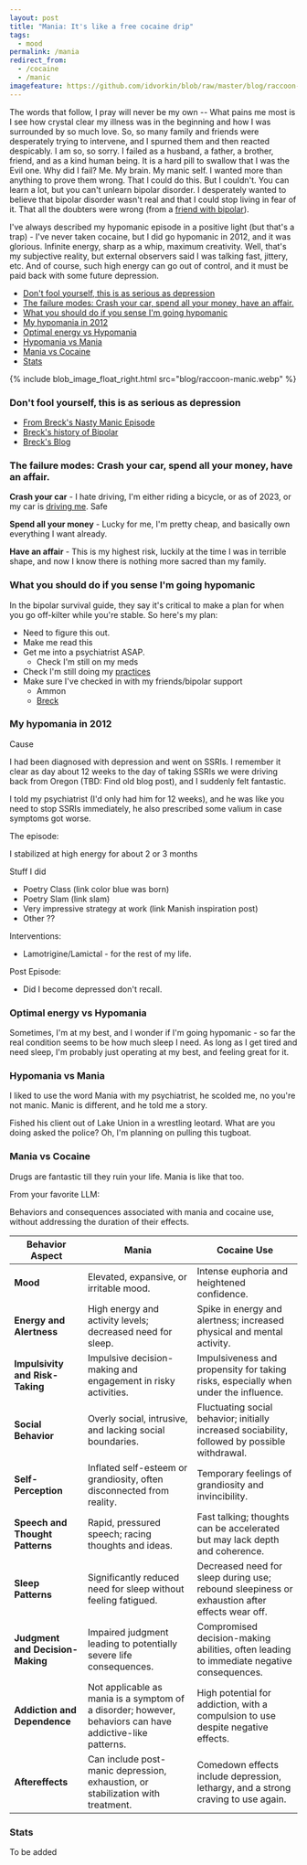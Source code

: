 ```yaml
---
layout: post
title: "Mania: It's like a free cocaine drip"
tags:
  - mood
permalink: /mania
redirect_from:
  - /cocaine
  - /manic
imagefeature: https://github.com/idvorkin/blob/raw/master/blog/raccoon-manic.webp
---
```


The words that follow, I pray will never be my own -- What pains me most is I see how crystal clear my illness was in the beginning and how I was surrounded by so much love. So, so many family and friends were desperately trying to intervene, and I spurned them and then reacted despicably. I am so, so sorry. I failed as a husband, a father, a brother, friend, and as a kind human being. It is a hard pill to swallow that I was the Evil one. Why did I fail? Me. My brain. My manic self. I wanted more than anything to prove them wrong. That I could do this. But I couldn't. You can learn a lot, but you can't unlearn bipolar disorder. I desperately wanted to believe that bipolar disorder wasn't real and that I could stop living in fear of it. That all the doubters were wrong (from a [friend with bipolar](https://breckyunits.com/a-manic-startup.html)).

I've always described my hypomanic episode in a positive light (but that's a trap) - I've never taken cocaine, but I did go hypomanic in 2012, and it was glorious. Infinite energy, sharp as a whip, maximum creativity. Well, that's my subjective reality, but external observers said I was talking fast, jittery, etc. And of course, such high energy can go out of control, and it must be paid back with some future depression.

<!-- prettier-ignore-start -->
<!-- vim-markdown-toc GFM -->

- [Don't fool yourself, this is as serious as depression](#dont-fool-yourself-this-is-as-serious-as-depression)
- [The failure modes: Crash your car, spend all your money, have an affair.](#the-failure-modes-crash-your-car-spend-all-your-money-have-an-affair)
- [What you should do if you sense I'm going hypomanic](#what-you-should-do-if-you-sense-im-going-hypomanic)
- [My hypomania in 2012](#my-hypomania-in-2012)
- [Optimal energy vs Hypomania](#optimal-energy-vs-hypomania)
- [Hypomania vs Mania](#hypomania-vs-mania)
- [Mania vs Cocaine](#mania-vs-cocaine)
- [Stats](#stats)

<!-- vim-markdown-toc -->
<!-- prettier-ignore-end -->

{% include blob_image_float_right.html src="blog/raccoon-manic.webp" %}

### Don't fool yourself, this is as serious as depression

- [From Breck's Nasty Manic Episode](https://breckyunits.com/a-manic-startup.html)
- [Breck's history of Bipolar](https://breckyunits.com/bipolarDisorder.html)
- [Breck's Blog](https://breckyunits.com/bipolar.html)

### The failure modes: Crash your car, spend all your money, have an affair.

**Crash your car** - I hate driving, I'm either riding a bicycle, or as of 2023, or my car is [driving me](/tesla). Safe

**Spend all your money** - Lucky for me, I'm pretty cheap, and basically own everything I want already.

**Have an affair** - This is my highest risk, luckily at the time I was in terrible shape, and now I know there is nothing more sacred than my family.

### What you should do if you sense I'm going hypomanic

In the bipolar survival guide, they say it's critical to make a plan for when you go off-kilter while you're stable. So here's my plan:

- Need to figure this out.
- Make me read this
- Get me into a psychiatrist ASAP.
  - Check I'm still on my meds
- Check I'm still doing my [practices](/emotional-health)
- Make sure I've checked in with my friends/bipolar support
  - Ammon
  - [Breck](breckyunits.com)

### My hypomania in 2012

Cause

I had been diagnosed with depression and went on SSRIs. I remember it clear as day about 12 weeks to the day of taking SSRIs we were driving back from Oregon (TBD: Find old blog post), and I suddenly felt fantastic.

I told my psychiatrist (I'd only had him for 12 weeks), and he was like you need to stop SSRIs immediately, he also prescribed some valium in case symptoms got worse.

The episode:

I stabilized at high energy for about 2 or 3 months

Stuff I did

- Poetry Class (link color blue was born)
- Poetry Slam (link slam)
- Very impressive strategy at work (link Manish inspiration post)
- Other ??

Interventions:

- Lamotrigine/Lamictal - for the rest of my life.

Post Episode:

- Did I become depressed don't recall.

### Optimal energy vs Hypomania

Sometimes, I'm at my best, and I wonder if I'm going hypomanic - so far the real condition seems to be how much sleep I need. As long as I get tired and need sleep, I'm probably just operating at my best, and feeling great for it.

### Hypomania vs Mania

I liked to use the word Mania with my psychiatrist, he scolded me, no you're not manic. Manic is different, and he told me a story.

Fished his client out of Lake Union in a wrestling leotard. What are you doing asked the police? Oh, I'm planning on pulling this tugboat.

### Mania vs Cocaine

Drugs are fantastic till they ruin your life. Mania is like that too.

From your favorite LLM:

Behaviors and consequences associated with mania and cocaine use, without addressing the duration of their effects.

| Behavior Aspect                  | Mania                                                                                                    | Cocaine Use                                                                                    |
| -------------------------------- | -------------------------------------------------------------------------------------------------------- | ---------------------------------------------------------------------------------------------- |
| **Mood**                         | Elevated, expansive, or irritable mood.                                                                  | Intense euphoria and heightened confidence.                                                    |
| **Energy and Alertness**         | High energy and activity levels; decreased need for sleep.                                               | Spike in energy and alertness; increased physical and mental activity.                         |
| **Impulsivity and Risk-Taking**  | Impulsive decision-making and engagement in risky activities.                                            | Impulsiveness and propensity for taking risks, especially when under the influence.            |
| **Social Behavior**              | Overly social, intrusive, and lacking social boundaries.                                                 | Fluctuating social behavior; initially increased sociability, followed by possible withdrawal. |
| **Self-Perception**              | Inflated self-esteem or grandiosity, often disconnected from reality.                                    | Temporary feelings of grandiosity and invincibility.                                           |
| **Speech and Thought Patterns**  | Rapid, pressured speech; racing thoughts and ideas.                                                      | Fast talking; thoughts can be accelerated but may lack depth and coherence.                    |
| **Sleep Patterns**               | Significantly reduced need for sleep without feeling fatigued.                                           | Decreased need for sleep during use; rebound sleepiness or exhaustion after effects wear off.  |
| **Judgment and Decision-Making** | Impaired judgment leading to potentially severe life consequences.                                       | Compromised decision-making abilities, often leading to immediate negative consequences.       |
| **Addiction and Dependence**     | Not applicable as mania is a symptom of a disorder; however, behaviors can have addictive-like patterns. | High potential for addiction, with a compulsion to use despite negative effects.               |
| **Aftereffects**                 | Can include post-manic depression, exhaustion, or stabilization with treatment.                          | Comedown effects include depression, lethargy, and a strong craving to use again.              |

### Stats

To be added
